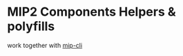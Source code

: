 MIP2 Components Helpers & polyfills
===

work together with [mip-cli](https://github.com/mipengine/mip2/blob/59f499421bca89c0cb17e9295c21d10a60ecc36b/packages/mip-cli/README.md)
